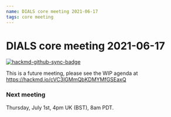 ```yaml
---
name: DIALS core meeting 2021-06-17
tags: core meeting
---
```


# DIALS core meeting 2021-06-17

[![hackmd-github-sync-badge](https://hackmd.io/cVC3lGMmQbKDMYMfGSEaxQ/badge)](https://hackmd.io/cVC3lGMmQbKDMYMfGSEaxQ)

This is a future meeting, please see the WIP agenda at https://hackmd.io/cVC3lGMmQbKDMYMfGSEaxQ


### Next meeting
Thursday, July 1st, 4pm UK (BST), 8am PDT.
